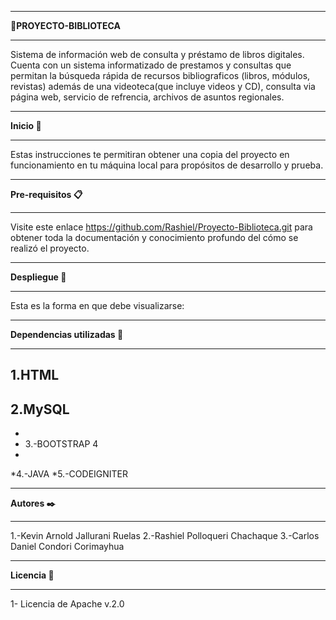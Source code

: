 *********************
**:paperclip:PROYECTO-BIBLIOTECA**
*********************
Sistema de información web de consulta y préstamo  de
libros digitales.
Cuenta con un  sistema informatizado  de  prestamos y 
consultas que permitan la búsqueda rápida de recursos
bibliograficos (libros, módulos, revistas) además  de 
una videoteca(que incluye videos y CD),  consulta via
página web,  servicio de refrencia, archivos 
de asuntos regionales.

*******************
**Inicio :memo:**
*******************
Estas instrucciones te permitiran obtener una copia del proyecto en funcionamiento en 
tu máquina local para propósitos de desarrollo y prueba.


***************************
**Pre-requisitos :clipboard:**
***************************
Visite este enlace <https://github.com/Rashiel/Proyecto-Biblioteca.git>
para obtener toda la documentación y conocimiento profundo del cómo se realizó el proyecto.


*************************
**Despliegue :file_folder:**
*************************
Esta es la forma en que debe visualizarse:


<Imagen>



*****************************************
**Dependencias utilizadas :nut_and_bolt:**
*****************************************
## 1.HTML
 
## 2.MySQL
 *
* 3.-BOOTSTRAP 4
 *
 *4.-JAVA
 *5.-CODEIGNITER

*******************
 **Autores :black_nib:**
*******************
 1.-Kevin Arnold Jallurani Ruelas <kevinjallurani>
 2.-Rashiel Polloqueri Chachaque <Rashiel Polloqueri Chachaque>
 3.-Carlos Daniel Condori Corimayhua <carlosdani123>

*******************
**Licencia :pushpin:**
*******************
 1- Licencia de Apache v.2.0
